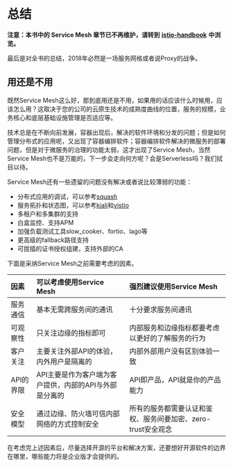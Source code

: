 # 总结

**注意：本书中的 Service Mesh 章节已不再维护，请转到** [**istio-handbook**](https://jimmysong.io/istio-handbook) **中浏览。**

最后是对全书的总结，2018年必然是一场服务网格或者说Proxy的战争。

## 用还是不用

既然Service Mesh这么好，那到底用还是不用，如果用的话应该什么时候用，应该怎么用？这取决于您的公司的云原生技术的成熟度曲线的位置，服务的规模，业务核心和底层基础设施管理是否适应等。

技术总是在不断向前发展，容器出现后，解决的软件环境和分发的问题；但是如何管理分布式的应用呢，又出现了容器编排软件；容器编排软件解决的微服务的部署问题，但是对于微服务的治理的功能太弱，这才出现了Service Mesh，当然Service Mesh也不是万能的，下一步会走向何方呢？会是Serverless吗？我们拭目以待。

Service Mesh还有一些遗留的问题没有解决或者说比较薄弱的功能：

* 分布式应用的调试，可以参考[squash](https://github.com/solo-io/squash)
* 服务拓扑和状态图，可以参考[kiali](https://github.com/kiali/kiali)和[vistio](https://github.com/nmnellis/vistio)
* 多租户和多集群的支持
* 白盒监控、支持APM
* 加强负载测试工具slow\_cooker、fortio、lago等
* 更高级的fallback路径支持
* 可拔插的证书授权组建，支持外部的CA

下面是采纳Service Mesh之前需要考虑的因素。

| 因素 | 可以考虑使用Service Mesh | 强烈建议使用Service Mesh |
| :--- | :--- | :--- |
| 服务通信 | 基本无需跨服务间的通讯 | 十分要求服务间通讯 |
| 可观察性 | 只关注边缘的指标即可 | 内部服务和边缘指标都要考虑以更好的了解服务的行为 |
| 客户关注 | 主要关注外部API的体验，内外用户是隔离的 | 内部外部用户没有区别体验一致 |
| API的界限 | API主要是作为客户端为客户提供，内部的API与外部是分离的 | API即产品，API就是你的产品能力 |
| 安全模型 | 通过边缘、防火墙可信内部网络的方式控制安全 | 所有的服务都需要认证和鉴权、服务间要加密、zero-trust安全观念 |

在考虑完上述因素后，尽量选择开源的平台和解决方案，还要想好开源软件的边界在哪里，哪些能力将是企业版才会提供的。

